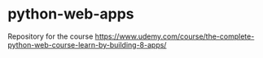 # python-web-apps
Repository for the course https://www.udemy.com/course/the-complete-python-web-course-learn-by-building-8-apps/
